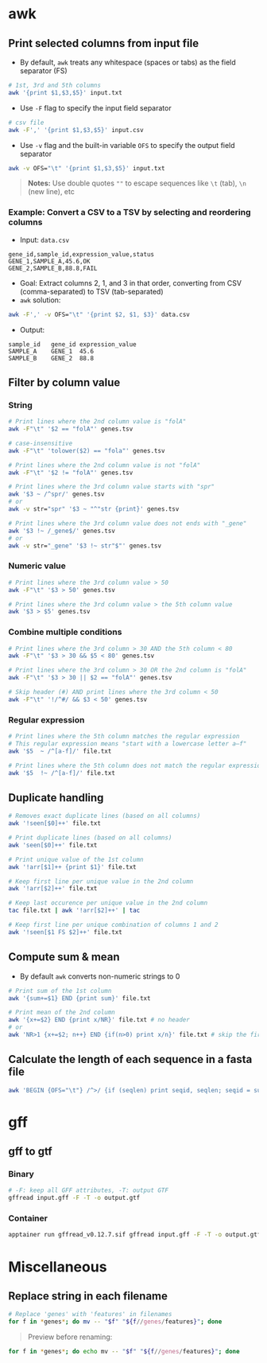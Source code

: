 # awk
## Print selected columns from input file
* By default, `awk` treats any whitespace (spaces or tabs) as the field separator (FS)
```bash
# 1st, 3rd and 5th columns
awk '{print $1,$3,$5}' input.txt
```
* Use `-F` flag  to specify the input field separator
```bash
# csv file
awk -F',' '{print $1,$3,$5}' input.csv
```
* Use `-v` flag and the built-in variable `OFS` to specify the output field separator
```bash
awk -v OFS="\t" '{print $1,$3,$5}' input.txt
```
> **Notes:** Use double quotes `""` to escape sequences like `\t` (tab), `\n` (new line), etc

### Example: Convert a CSV to a TSV by selecting and reordering columns
* Input: `data.csv`
```
gene_id,sample_id,expression_value,status
GENE_1,SAMPLE_A,45.6,OK
GENE_2,SAMPLE_B,88.8,FAIL
```
* Goal: Extract columns 2, 1, and 3 in that order, converting from CSV (comma-separated) to TSV (tab-separated)
* `awk` solution: 
```bash
awk -F',' -v OFS="\t" '{print $2, $1, $3}' data.csv
```
* Output:
```
sample_id   gene_id expression_value
SAMPLE_A	GENE_1	45.6
SAMPLE_B	GENE_2	88.8
```

## Filter by column value
### String
```bash
# Print lines where the 2nd column value is "folA"
awk -F"\t" '$2 == "folA"' genes.tsv
```
```bash
# case-insensitive
awk -F"\t" 'tolower($2) == "fola"' genes.tsv
```
```bash
# Print lines where the 2nd column value is not "folA"
awk -F"\t" '$2 != "folA"' genes.tsv
```
```bash
# Print lines where the 3rd column value starts with "spr"
awk '$3 ~ /^spr/' genes.tsv
# or
awk -v str="spr" '$3 ~ "^"str {print}' genes.tsv
```
```bash
# Print lines where the 3rd column value does not ends with "_gene"
awk '$3 !~ /_gene$/' genes.tsv
# or
awk -v str="_gene" '$3 !~ str"$"' genes.tsv
```

### Numeric value
```bash
# Print lines where the 3rd column value > 50
awk -F"\t" '$3 > 50' genes.tsv
```
```bash
# Print lines where the 3rd column value > the 5th column value
awk '$3 > $5' genes.tsv
```

### Combine multiple conditions
```bash
# Print lines where the 3rd column > 30 AND the 5th column < 80
awk -F"\t" '$3 > 30 && $5 < 80' genes.tsv
```
```bash
# Print lines where the 3rd column > 30 OR the 2nd column is "folA"
awk -F"\t" '$3 > 30 || $2 == "folA"' genes.tsv
```
```bash
# Skip header (#) AND print lines where the 3rd column < 50
awk -F"\t" '!/^#/ && $3 < 50' genes.tsv
```

### Regular expression
```bash
# Print lines where the 5th column matches the regular expression
# This regular expression means "start with a lowercase letter a–f"
awk '$5  ~ /^[a-f]/' file.txt
```
```bash
# Print lines where the 5th column does not match the regular expression
awk '$5  !~ /^[a-f]/' file.txt
```

## Duplicate handling 
```bash
# Removes exact duplicate lines (based on all columns)
awk '!seen[$0]++' file.txt
```
```bash
# Print duplicate lines (based on all columns)
awk 'seen[$0]++' file.txt
```
```bash
# Print unique value of the 1st column
awk '!arr[$1]++ {print $1}' file.txt
```
```bash
# Keep first line per unique value in the 2nd column
awk '!arr[$2]++' file.txt
```
```bash
# Keep last occurence per unique value in the 2nd column
tac file.txt | awk '!arr[$2]++' | tac
```
```bash
# Keep first line per unique combination of columns 1 and 2
awk '!seen[$1 FS $2]++' file.txt
```

## Compute sum & mean
* By default `awk` converts non-numeric strings to 0
```bash
# Print sum of the 1st column 
awk '{sum+=$1} END {print sum}' file.txt
```
```bash
# Print mean of the 2nd column
awk '{x+=$2} END {print x/NR}' file.txt # no header
# or
awk 'NR>1 {x+=$2; n++} END {if(n>0) print x/n}' file.txt # skip the first line
```

## Calculate the length of each sequence in a fasta file
```bash
awk 'BEGIN {OFS="\t"} /^>/ {if (seqlen) print seqid, seqlen; seqid = substr($1, 2); seqlen = 0; next} {seqlen += length($0)} END {if (seqlen) print seqid, seqlen}' file.fasta
```



# gff
## gff to gtf
### Binary
```bash
# -F: keep all GFF attributes, -T: output GTF
gffread input.gff -F -T -o output.gtf
```
### Container
```bash
apptainer run gffread_v0.12.7.sif gffread input.gff -F -T -o output.gtf
```



# Miscellaneous
## Replace string in each filename
```bash
# Replace 'genes' with 'features' in filenames
for f in *genes*; do mv -- "$f" "${f//genes/features}"; done
```
> Preview before renaming:
```bash
for f in *genes*; do echo mv -- "$f" "${f//genes/features}"; done
```


